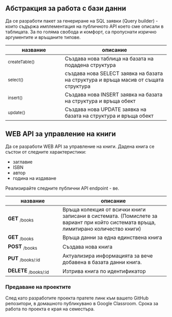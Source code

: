 ## Абстракция за работа с бази данни

Да се разработи пакет за генериране на SQL заявки (Query builder) - които съдържа имплементация на публичното API което сме описали в таблицата. За по голяма свобода и комфорт, са пропуснати изрично аргументите и връщаните типове. 

<table>
    <thead>
        <tr>
            <th width="220">название</th>
            <th width="480">описание</th>
        </tr>
    </thead>
    <tbody>
        <tr>
            <td>
                <sub>createTable()</sub>
            </td>
            <td>
                Създава нова таблица на базата на подадена структура
            </td>
        </tr>
        <tr>
            <td>
                <sub>select()</sub>
            </td>
            <td>
                създава нова SELECT заявка на базата на структура и връща масив от същата структура
            </td>
        </tr>
        <tr>
            <td>
                <sub>insert()</sub>
            </td>
            <td>
                Създава нова INSERT заявка на базата на структура и връща обект 
            </td>
        </tr>
        <tr>
            <td>
                <sub>update()</sub>
            </td>
            <td>
                Създава нова UPDATE заявка на базата на структура и връща обект 
            </td>
        </tr>
    <tbody>
</table>



## WEB API за управление на книги

Да се разработи WEB API за управление на книги. Дадена книга се състои от следните характеристики:
- заглавие
- ISBN
- автор
- година на издаване

Реализирайте следните публични API endpoint - ве.

<table>
    <thead>
        <tr>
            <th width="220">название</th>
            <th width="480">описание</th>
        </tr>
    </thead>
    <tbody>
        <tr>
            <td>
                <strong>GET</strong>
                <sub>/books</sub>
            </td>
            <td>
                Връща колекция от всички книги записани в системата. (Помислете за вариант при който системата връща, лимитирано количество книги)
            </td>
        </tr>
        <tr>
            <td>
                <strong>GET</strong>
                <sub>/books</sub>
            </td>
            <td>
                Връща данни за една единствена книга
            </td>
        </tr>        
        <tr>
            <td>
                <strong>POST</strong>
                <sub>/books</sub>
            </td>
            <td>
                Създава нова книга
            </td>
        </tr>
        <tr>
            <td>
                <strong>PUT</strong>
                <sub>/books/:id</sub>
            </td>
            <td>
                Актуализира информацията за вече добавена в базата данни книга.
            </td>
        </tr>
        <tr>
            <td>
                <strong>DELETE</strong>
                <sub>/books/:id</sub>
            </td>
            <td>
                Изтрива книга по идентификатор
            </td>
        </tr>                
    <tbody>
</table>



### Предаване на проектите
След като разработите проекта пратете линк към вашето GitHub репозитори, в домашното публикувано в Google Classroom. Срока за работа по проекта е края на семестъра. 
